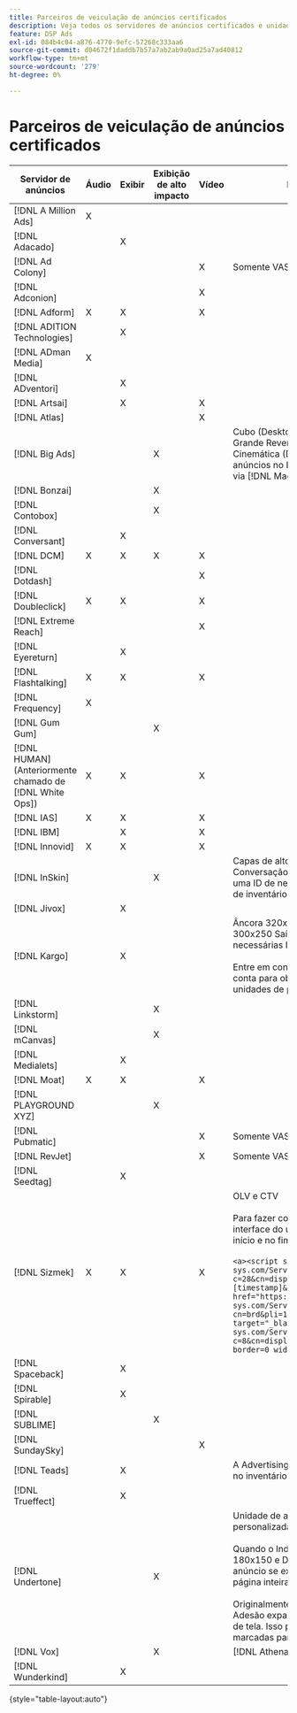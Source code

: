 ```yaml
---
title: Parceiros de veiculação de anúncios certificados
description: Veja todos os servidores de anúncios certificados e unidades de anúncios.
feature: DSP Ads
exl-id: 084b4c04-a876-4770-9efc-57268c333aa6
source-git-commit: d04672f1daddb7b57a7ab2ab9a0ad25a7ad40812
workflow-type: tm+mt
source-wordcount: '279'
ht-degree: 0%

---
```


# Parceiros de veiculação de anúncios certificados

| Servidor de anúncios | Áudio | Exibir | Exibição de alto impacto | Vídeo | Requisitos especiais e notas |
| --- | --- | --- | --- | --- | --- |
| [!DNL A Million Ads] | X |  |  |  |  |
| [!DNL Adacado] |  | X |  |  |  |
| [!DNL Ad Colony] |  |  |  | X | Somente VAST para dispositivos móveis |
| [!DNL Adconion] |  |  |  | X |  |
| [!DNL Adform] | X | X |  | X |  |
| [!DNL ADITION Technologies] |  | X |  |  |  |
| [!DNL ADman Media] | X |  |  |  |  |
| [!DNL ADventori] |  | X |  |  |  |
| [!DNL Artsai] |  | X |  | X |  |
| [!DNL Atlas] |  |  |  | X |  |
| [!DNL Big Ads] |  |  | X |  | Cubo (Desktop), Cubo (Móvel), Cartões (Desktop), Grande Revenda (Desktop), Cine-Cube (Desktop), Cinemática (Desktop). Configure todos esses tipos de anúncios no DSP como 300x250. Certificado somente via [!DNL Magnite DV+]. |
| [!DNL Bonzai] |  |  | X |  |  |
| [!DNL Contobox] |  |  | X |  |  |
| [!DNL Conversant] |  | X |  |  |  |
| [!DNL DCM] | X | X | X | X |  |
| [!DNL Dotdash] |  |  |  | X |  |
| [!DNL Doubleclick] | X | X |  | X |  |
| [!DNL Extreme Reach] |  |  |  | X |  |
| [!DNL Eyereturn] |  | X |  |  |  |
| [!DNL Flashtalking] | X | X |  | X |  |
| [!DNL Frequency] | X |  |  |  |  |
| [!DNL Gum Gum] |  |  | X |  |  |
| [!DNL HUMAN] (Anteriormente chamado de [!DNL White Ops]) | X | X |  | X |  |
| [!DNL IAS] | X | X |  | X |  |
| [!DNL IBM] |  | X |  | X |  |
| [!DNL Innovid] | X | X |  | X |  |
| [!DNL InSkin] |  |  | X |  | Capas de alto impacto (incluindo anúncio de Conversação Cavai) devem ser servidas a partir de uma ID de negócios de exibição de 180x150 na rede de inventário Inskin. |
| [!DNL Jivox] |  | X |  |  |  |
| [!DNL Kargo] |  | X |  |  | Âncora 320x50, BYOC, Foco, Saída e Sidekick; 300x250 Saída; Exibição de desktop padrão (não são necessárias IDs de plug-in de anúncio específicas).</br></br>Entre em contato com seu [!DNL Adobe] equipe de conta para obter assistência na configuração de unidades de publicidade. |
| [!DNL Linkstorm] |  |  | X |  |  |
| [!DNL mCanvas] |  |  | X |  |  |
| [!DNL Medialets] |  | X |  |  |  |
| [!DNL Moat] | X | X |  | X |  |
| [!DNL PLAYGROUND XYZ] |  |  | X |  |  |
| [!DNL Pubmatic] |  |  |  | X | Somente VAST |
| [!DNL RevJet] |  |  |  | X | Somente VAST |
| [!DNL Seedtag] |  | X |  |  |  |
| [!DNL Sizmek] | X | X |  | X | OLV e CTV</br></br>Para fazer com que as tags sejam renderizadas na interface do usuário, vincule a tag com `<a>` tags (no início e no fim). Consulte o exemplo de tag abaixo:</br></br>```<a><script src="https://bs.serving-sys.com/Serving/adServer.bs?c=28&cn=display&pli=1074570064&w=900&h=550&ord=[timestamp]&ifrm=-1&z=0"></script> <noscript> <a href="https://bs.serving-sys.com/Serving/adServer.bs?cn=brd&pli=1074570064&Page=&Pos=-602368150" target="_blank"> <img src="https://bs.serving-sys.com/Serving/adServer.bs?c=8&cn=display&pli=1074570064&Page=&Pos=-602368150" border=0 width=900 height=550></a> </noscript><a>``` |
| [!DNL Spaceback] |  | X |  |  |  |
| [!DNL Spirable] |  | X |  |  |  |
| [!DNL SUBLIME] |  |  | X |  |  |
| [!DNL SundaySky] |  |  |  | X |  |
| [!DNL Teads] |  | X |  |  | A Advertising Cloud DSP não é compatível com VPAID no inventário externo. |
| [!DNL Trueffect] |  | X |  |  |  |
| [!DNL Undertone] |  |  | X |  | Unidade de anúncio de Grabber de página personalizada carregada como 180x150 em DSP</br></br>Quando o Index Exchange passa em um leilão de 180x150 e DSP lances no leilão e dá uma impressão, o anúncio se expande para um anúncio de exibição de página inteira.</br></br>Originalmente certificado para Capturador de página, Adesão expansível e unidades de anúncio de Desvio de tela. Isso precisa ser recertificado, com etapas marcadas para processos. |
| [!DNL Vox] |  |  | X |  | [!DNL Athena] unidades de publicidade |
| [!DNL Wunderkind] |  | X |  |  |  |

{style=&quot;table-layout:auto&quot;}
